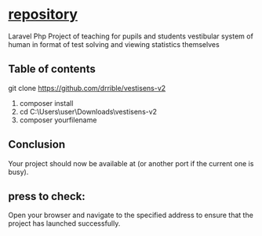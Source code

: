# [repository](https://github.com/?=repositories/repository)
 Laravel Php Project of teaching for pupils and students vestibular system of human in format of test solving and viewing statistics themselves 
## Table of contents

git clone https://github.com/drrible/vestisens-v2
1) composer install
2) cd C:\\Users\user\Downloads\vestisens-v2
3) composer yourfilename
## Conclusion

Your project should now be available at [](https://github.com/drrible/?=repositories/repository) (or another port if the current one is busy).

## press to check:
Open your browser and navigate to the specified address to ensure that the project has launched successfully.
